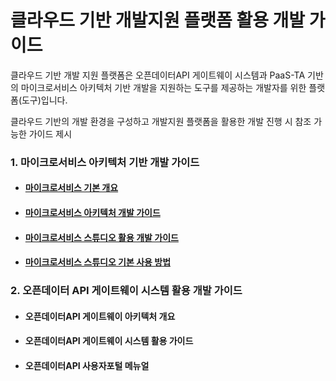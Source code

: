 # 클라우드 기반 개발지원 플랫폼 활용 개발 가이드

클라우드 기반 개발 지원 플랫폼은 오픈데이터API 게이트웨이 시스템과 PaaS-TA 기반의 마이크로서비스 아키텍처 기반 개발을 지원하는 도구를 제공하는 개발자를 위한 플랫폼(도구)입니다. 

클라우드 기반의 개발 환경을 구성하고 개발지원 플랫폼을 활용한 개발 진행 시 참조 가능한 가이드 제시



### 1. 마이크로서비스 아키텍처 기반 개발 가이드

- #### [마이크로서비스 기본 개요](msaoverview.md)

- #### [마이크로서비스 아키텍처 개발 가이드](msaspringcloud.md)

- #### [마이크로서비스 스튜디오 활용 개발 가이드](MicroserviceGuide.md)

- #### [마이크로서비스 스튜디오 기본 사용 방법](msastudio.md)

  

### 2. 오픈데이터 API 게이트웨이 시스템 활용 개발 가이드

- #### 오픈데이터API 게이트웨이 아키텍처 개요
- #### 오픈데이터API 게이트웨이 시스템 활용 가이드
- #### 오픈데이터API 사용자포털 메뉴얼


